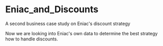 # Eniac_and_Discounts
 A second business case study on Eniac's discount strategy

Now we are looking into Eniac's own data to determine the best strategy how to handle discounts.
